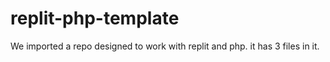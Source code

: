 # replit-php-template

We imported a repo designed to work with replit and php. it has 3 files in it.
